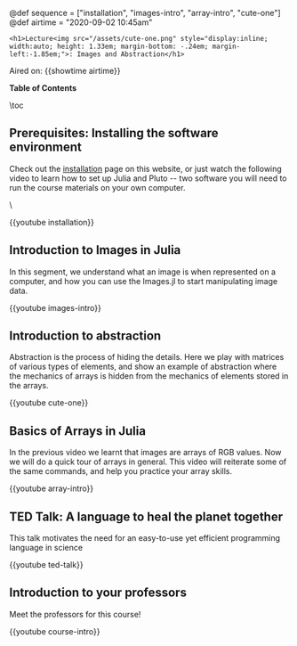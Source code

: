 @def sequence = ["installation", "images-intro", "array-intro", "cute-one"]
@def airtime = "2020-09-02 10:45am"
~~~
<h1>Lecture<img src="/assets/cute-one.png" style="display:inline; width:auto; height: 1.33em; margin-bottom: -.24em; margin-left:-1.85em;">: Images and Abstraction</h1>
~~~

Aired on: {{showtime airtime}}

**Table of Contents**

\toc

## Prerequisites: Installing the software environment

Check out the [installation](/installation/) page on this website, or just watch the following video to learn how to set up Julia and Pluto -- two software you will need to run the course materials on your own computer.

\\

{{youtube installation}}

## Introduction to Images in Julia

In this segment, we understand what an image is when represented on a computer, and how you can use the Images.jl to start manipulating image data.

{{youtube images-intro}}

## Introduction to abstraction

Abstraction is the process of hiding the details. Here we play with matrices of various types of elements, and show an example of abstraction where the mechanics of arrays is hidden from the mechanics of elements stored in the arrays.

{{youtube cute-one}}


## Basics of Arrays in Julia

In the previous video we learnt that images are arrays of RGB values. Now we will do a quick tour of arrays in general. This video will reiterate some of the same commands, and help you practice your array skills.

{{youtube array-intro}}

## TED Talk: A language to heal the planet together

This talk motivates the need for an easy-to-use yet efficient programming language in science

{{youtube ted-talk}}

## Introduction to your professors

Meet the professors for this course!

{{youtube course-intro}}
